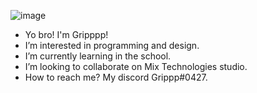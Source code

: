 ![image](https://user-images.githubusercontent.com/114143025/196025611-faaab522-eb64-491e-9a43-b83bdcf60395.png)
- Yo bro! I'm Gripppp!
- I’m interested in programming and design.
- I’m currently learning in the school.
- I’m looking to collaborate on Mix Technologies studio.
- How to reach me? My discord Grippp#0427.



